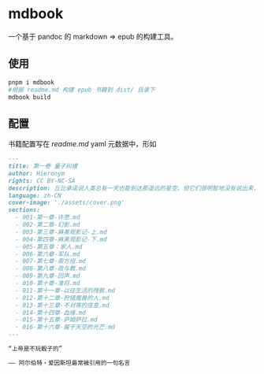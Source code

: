 # mdbook

一个基于 pandoc 的 markdown => epub 的构建工具。

## 使用

```sh
pnpm i mdbook
#根据 readme.md 构建 epub 书籍到 dist/ 目录下
mdbook build
```

## 配置

书籍配置写在 _readme.md_ yaml 元数据中，形如

```md
---
title: 第一卷 量子纠缠
author: Hieronym
rights: CC BY-NC-SA
description: 丘比承诺说人类总有一天也能到达那遥远的星空。但它们很明智地没有说出来，人类将会在那里遇到什么。
language: zh-CN
cover-image: './assets/cover.png'
sections:
  - 001-第一章-许愿.md
  - 002-第二章-幻影.md
  - 003-第三章-麻美观影记-上.md
  - 004-第四章-麻美观影记-下.md
  - 005-第五章：家人.md
  - 006-第六章-军队.md
  - 007-第七章-南方组.md
  - 008-第八章-政与教.md
  - 009-第九章-回声.md
  - 010-第十章-准将.md
  - 011-第十一章-以往生活的残骸.md
  - 012-第十二章-狩猎魔兽的人.md
  - 013-第十三章-不对等的信息.md
  - 014-第十四章-血缘.md
  - 015-第十五章-萨姆萨拉.md
  - 016-第十六章-属于天空的光芒.md
---

“上帝是不玩骰子的”

—— 阿尔伯特・爱因斯坦最常被引用的一句名言
```
